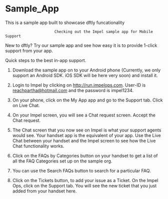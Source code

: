 Sample_App
==========

This is a sample app built to showcase dftly funcationality

                          Checking out the Impel sample app for Mobile Support

New to dftly? Try our sample app and see how easy it is to provide 1-click support from your app.

Quick steps to the best in-app support.

1. Download the sample app on to your Android phone (Currently, we only support an Android SDK. iOS SDK will be here very soon) and install it.

2. Login to Impel by clicking on http://run.impelops.com. User-ID is reachpartha@hotmail.com and the password is impel1234. 

3. On your phone, click on the My App app and go to the Support tab. Click on Live Chat. 

4. On your Impel screen, you will see a Chat request screen. Accept the Chat request. 

5. The Chat screen that you now see on Impel is what your support agents would see. Your handset app is the equivalent of your app. Use the Live Chat between your handset and the Impel screen to see how the Live Chat functionality works.

6. Click on the FAQs by Categories button on your handset to get a list of all the FAQ Categories set up on the sample org.

7. You can use the Search FAQs button to search for a particular FAQ.

8. Click on the Tickets button, to add your issue as a Ticket. On the Impel Ops, click on the Support tab. You will see the new ticket that you just added from your handset here.
